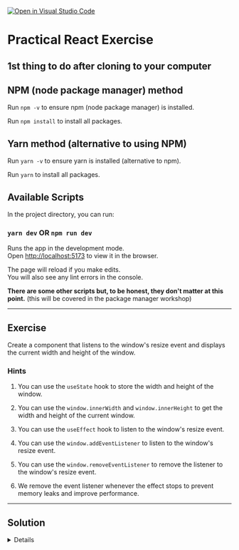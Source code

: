 [![Open in Visual Studio Code](https://classroom.github.com/assets/open-in-vscode-718a45dd9cf7e7f842a935f5ebbe5719a5e09af4491e668f4dbf3b35d5cca122.svg)](https://classroom.github.com/online_ide?assignment_repo_id=11407243&assignment_repo_type=AssignmentRepo)
# Practical React Exercise

## 1st thing to do after cloning to your computer

## NPM (node package manager) method

Run `npm -v` to ensure npm (node package manager) is installed.

Run `npm install` to install all packages.

## Yarn method (alternative to using NPM)

Run `yarn -v` to ensure yarn is installed (alternative to npm).

Run `yarn` to install all packages.

## Available Scripts

In the project directory, you can run:

### `yarn dev` OR `npm run dev`

Runs the app in the development mode.\
Open [http://localhost:5173](http://localhost:5173) to view it in the browser.

The page will reload if you make edits.\
You will also see any lint errors in the console.

**There are some other scripts but, to be honest, they don't matter at this point.** (this will be covered in the package manager workshop)

---

## Exercise

Create a component that listens to the window's resize event and displays the current width and height of the window.

### Hints

1.  You can use the `useState` hook to store the width and height of the window.

1.  You can use the `window.innerWidth` and `window.innerHeight` to get the width and height of the current window.

1.  You can use the `useEffect` hook to listen to the window's resize event.

1.  You can use the `window.addEventListener` to listen to the window's resize event.

1.  You can use the `window.removeEventListener` to remove the listener to the window's resize event.

1.  We remove the event listener whenever the effect stops to prevent memory leaks and improve performance.

---

## Solution

<details>

1. First, open the `App.tsx` component file and import the `useState` and `useEffect` hooks.

1. Inside the component, create a new state variable called `windowSize` using the `useState` hook. The initial value of this variable should be an object containing the current `width` and `height` of the window.

1. Next, create a new function called `handleResize`. This function should update the `windowSize` state variable with the current width and height of the window.

1. Use the `useEffect` hook to add an event listener for the `resize` event. When this event is triggered, call the `handleResize` function to update the `windowSize` state variable.

1. Finally, render the current width and height of the window in your component.

> Note that we pass an empty dependency array `[]` as the second argument to `useEffect`. This ensures that the effect only runs when the component is first created and not on every re-render.

```ts
import { useState, useEffect } from "react";
import "./App.css";

const App = () => {
    const [windowSize, setWindowSize] = useState({
        width: window.innerWidth,
        height: window.innerHeight,
    });

    const handleResize = () => {
        setWindowSize({
            width: window.innerWidth,
            height: window.innerHeight,
        });
    };

    useEffect(() => {
        window.addEventListener("resize", handleResize);
        return () => {
            window.removeEventListener("resize", handleResize);
        };
    }, []);

    return (
        <h1>
            {windowSize.width} x {windowSize.height}
        </h1>
    );
};

export default App;
```

</details>
